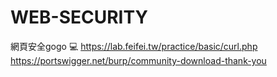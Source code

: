 # WEB-SECURITY
網頁安全gogo :computer:
https://lab.feifei.tw/practice/basic/curl.php
https://portswigger.net/burp/community-download-thank-you
